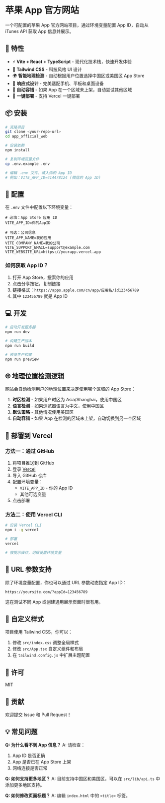 # 苹果 App 官方网站

一个可配置的苹果 App 官方网站项目，通过环境变量配置 App ID，自动从 iTunes API 获取 App 信息并展示。

## 🚀 特性

- ⚡ **Vite + React + TypeScript** - 现代化技术栈，快速开发体验
- 🎨 **Tailwind CSS** - 科技风格 UI 设计
- 🌍 **智能地理检测** - 自动根据用户位置选择中国区或美国区 App Store
- 📱 **响应式设计** - 完美适配手机、平板和桌面设备
- 🔄 **自动容错** - 如果 App 在一个区域未上架，自动尝试其他区域
- 🚀 **一键部署** - 支持 Vercel 一键部署

## 📦 安装

```bash
# 克隆项目
git clone <your-repo-url>
cd app_official_web

# 安装依赖
npm install

# 复制环境变量文件
cp .env.example .env

# 编辑 .env 文件，填入你的 App ID
# 例如：VITE_APP_ID=414478124 (微信的 App ID)
```

## 🔧 配置

在 `.env` 文件中配置以下环境变量：

```env
# 必填：App Store 应用 ID
VITE_APP_ID=你的AppID

# 可选：公司信息
VITE_APP_NAME=我的应用
VITE_COMPANY_NAME=我的公司
VITE_SUPPORT_EMAIL=support@example.com
VITE_WEBSITE_URL=https://yourapp.vercel.app
```

### 如何获取 App ID？

1. 打开 App Store，搜索你的应用
2. 点击分享按钮，复制链接
3. 链接格式：`https://apps.apple.com/cn/app/应用名/id123456789`
4. 其中 `123456789` 就是 App ID

## 💻 开发

```bash
# 启动开发服务器
npm run dev

# 构建生产版本
npm run build

# 预览生产构建
npm run preview
```

## 🌐 地理位置检测逻辑

网站会自动检测用户的地理位置来决定使用哪个区域的 App Store：

1. **时区检测** - 如果用户时区为 Asia/Shanghai，使用中国区
2. **语言检测** - 如果浏览器语言为中文，使用中国区
3. **默认策略** - 其他情况使用美国区
4. **自动容错** - 如果 App 在检测的区域未上架，自动切换到另一个区域

## 🚀 部署到 Vercel

### 方法一：通过 GitHub

1. 将项目推送到 GitHub
2. 登录 [Vercel](https://vercel.com)
3. 导入 GitHub 仓库
4. 配置环境变量：
   - `VITE_APP_ID` - 你的 App ID
   - 其他可选变量
5. 点击部署

### 方法二：使用 Vercel CLI

```bash
# 安装 Vercel CLI
npm i -g vercel

# 部署
vercel

# 按提示操作，记得设置环境变量
```

## 📝 URL 参数支持

除了环境变量配置，你也可以通过 URL 参数动态指定 App ID：

```
https://yoursite.com/?appId=123456789
```

这在测试不同 App 或创建通用展示页面时很有用。

## 🎨 自定义样式

项目使用 Tailwind CSS，你可以：

1. 修改 `src/index.css` 调整全局样式
2. 修改 `src/App.tsx` 自定义组件和布局
3. 在 `tailwind.config.js` 中扩展主题配置

## 📄 许可

MIT

## 🤝 贡献

欢迎提交 Issue 和 Pull Request！

## 💡 常见问题

**Q: 为什么看不到 App 信息？**
A: 请检查：
1. App ID 是否正确
2. App 是否已在 App Store 上架
3. 网络连接是否正常

**Q: 如何支持更多地区？**
A: 目前支持中国区和美国区，可以在 `src/lib/api.ts` 中添加更多地区支持。

**Q: 如何修改页面标题？**
A: 编辑 `index.html` 中的 `<title>` 标签。